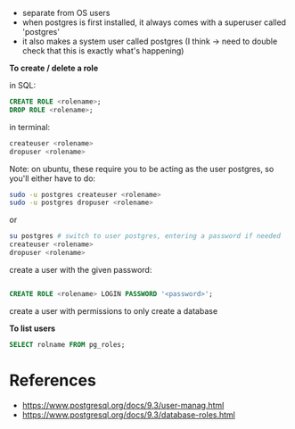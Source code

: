 - separate from OS users
- when postgres is first installed, it always comes with a superuser called 'postgres'
- it also makes a  system user called postgres (I think -> need to double check that this is exactly what's happening)

**To create / delete a role**

in SQL: 
```sql
CREATE ROLE <rolename>;
DROP ROLE <rolename>;
```


in terminal:
```bash
createuser <rolename>
dropuser <rolename>
```

Note: on ubuntu, these require you to be acting as the user postgres, so you'll either have to do:
```bash
sudo -u postgres createuser <rolename>
sudo -u postgres dropuser <rolename>
```

or

```bash
su postgres # switch to user postgres, entering a password if needed
createuser <rolename>
dropuser <rolename>
```

create a user with the given password:

```sql

CREATE ROLE <rolename> LOGIN PASSWORD '<password>';
```

create a user with permissions to only create a database

**To list users**

```sql
SELECT rolname FROM pg_roles;
```







# References 

- https://www.postgresql.org/docs/9.3/user-manag.html
- https://www.postgresql.org/docs/9.3/database-roles.html
